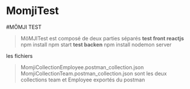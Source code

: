 # MomjiTest
#MÖMJI TEST
> MôMJITest est composé de  deux parties séparés
**test front reactjs**
>npm install
npm start
**test backen** 
npm install
nodemon server


les fichiers
>MomjiCollectionEmployee.postman_collection.json
>MomjiCollectionTeam.postman_collection.json
sont les deux collections team et Employee exportés du postman
